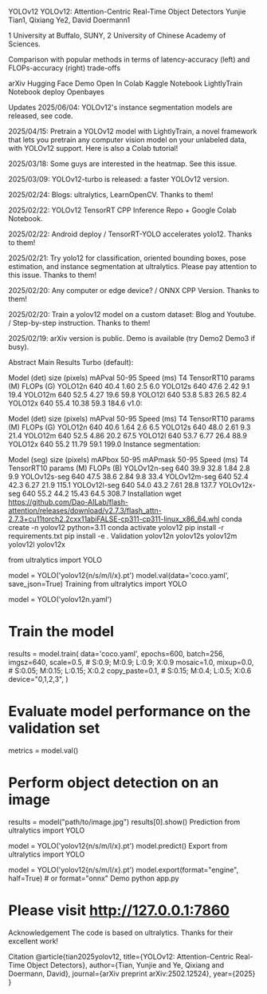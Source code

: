 YOLOv12
YOLOv12: Attention-Centric Real-Time Object Detectors
Yunjie Tian1, Qixiang Ye2, David Doermann1

1 University at Buffalo, SUNY, 2 University of Chinese Academy of Sciences.


Comparison with popular methods in terms of latency-accuracy (left) and FLOPs-accuracy (right) trade-offs

arXiv Hugging Face Demo Open In Colab Kaggle Notebook LightlyTrain Notebook deploy Openbayes

Updates
2025/06/04: YOLOv12's instance segmentation models are released, see code.

2025/04/15: Pretrain a YOLOv12 model with LightlyTrain, a novel framework that lets you pretrain any computer vision model on your unlabeled data, with YOLOv12 support. Here is also a Colab tutorial!

2025/03/18: Some guys are interested in the heatmap. See this issue.

2025/03/09: YOLOv12-turbo is released: a faster YOLOv12 version.

2025/02/24: Blogs: ultralytics, LearnOpenCV. Thanks to them!

2025/02/22: YOLOv12 TensorRT CPP Inference Repo + Google Colab Notebook.

2025/02/22: Android deploy / TensorRT-YOLO accelerates yolo12. Thanks to them!

2025/02/21: Try yolo12 for classification, oriented bounding boxes, pose estimation, and instance segmentation at ultralytics. Please pay attention to this issue. Thanks to them!

2025/02/20: Any computer or edge device? / ONNX CPP Version. Thanks to them!

2025/02/20: Train a yolov12 model on a custom dataset: Blog and Youtube. / Step-by-step instruction. Thanks to them!

2025/02/19: arXiv version is public. Demo is available (try Demo2 Demo3 if busy).

Abstract
Main Results
Turbo (default):

Model (det)	size
(pixels)	mAPval
50-95	Speed (ms)
T4 TensorRT10
params
(M)	FLOPs
(G)
YOLO12n	640	40.4	1.60	2.5	6.0
YOLO12s	640	47.6	2.42	9.1	19.4
YOLO12m	640	52.5	4.27	19.6	59.8
YOLO12l	640	53.8	5.83	26.5	82.4
YOLO12x	640	55.4	10.38	59.3	184.6
v1.0:

Model (det)	size
(pixels)	mAPval
50-95	Speed (ms)
T4 TensorRT10
params
(M)	FLOPs
(G)
YOLO12n	640	40.6	1.64	2.6	6.5
YOLO12s	640	48.0	2.61	9.3	21.4
YOLO12m	640	52.5	4.86	20.2	67.5
YOLO12l	640	53.7	6.77	26.4	88.9
YOLO12x	640	55.2	11.79	59.1	199.0
Instance segmentation:

Model (seg)	size
(pixels)	mAPbox
50-95	mAPmask
50-95	Speed (ms)
T4 TensorRT10
params
(M)	FLOPs
(B)
YOLOv12n-seg	640	39.9	32.8	1.84	2.8	9.9
YOLOv12s-seg	640	47.5	38.6	2.84	9.8	33.4
YOLOv12m-seg	640	52.4	42.3	6.27	21.9	115.1
YOLOv12l-seg	640	54.0	43.2	7.61	28.8	137.7
YOLOv12x-seg	640	55.2	44.2	15.43	64.5	308.7
Installation
wget https://github.com/Dao-AILab/flash-attention/releases/download/v2.7.3/flash_attn-2.7.3+cu11torch2.2cxx11abiFALSE-cp311-cp311-linux_x86_64.whl
conda create -n yolov12 python=3.11
conda activate yolov12
pip install -r requirements.txt
pip install -e .
Validation
yolov12n yolov12s yolov12m yolov12l yolov12x

from ultralytics import YOLO

model = YOLO('yolov12{n/s/m/l/x}.pt')
model.val(data='coco.yaml', save_json=True)
Training
from ultralytics import YOLO

model = YOLO('yolov12n.yaml')

# Train the model
results = model.train(
  data='coco.yaml',
  epochs=600, 
  batch=256, 
  imgsz=640,
  scale=0.5,  # S:0.9; M:0.9; L:0.9; X:0.9
  mosaic=1.0,
  mixup=0.0,  # S:0.05; M:0.15; L:0.15; X:0.2
  copy_paste=0.1,  # S:0.15; M:0.4; L:0.5; X:0.6
  device="0,1,2,3",
)

# Evaluate model performance on the validation set
metrics = model.val()

# Perform object detection on an image
results = model("path/to/image.jpg")
results[0].show()
Prediction
from ultralytics import YOLO

model = YOLO('yolov12{n/s/m/l/x}.pt')
model.predict()
Export
from ultralytics import YOLO

model = YOLO('yolov12{n/s/m/l/x}.pt')
model.export(format="engine", half=True)  # or format="onnx"
Demo
python app.py
# Please visit http://127.0.0.1:7860
Acknowledgement
The code is based on ultralytics. Thanks for their excellent work!

Citation
@article{tian2025yolov12,
  title={YOLOv12: Attention-Centric Real-Time Object Detectors},
  author={Tian, Yunjie and Ye, Qixiang and Doermann, David},
  journal={arXiv preprint arXiv:2502.12524},
  year={2025}
}
